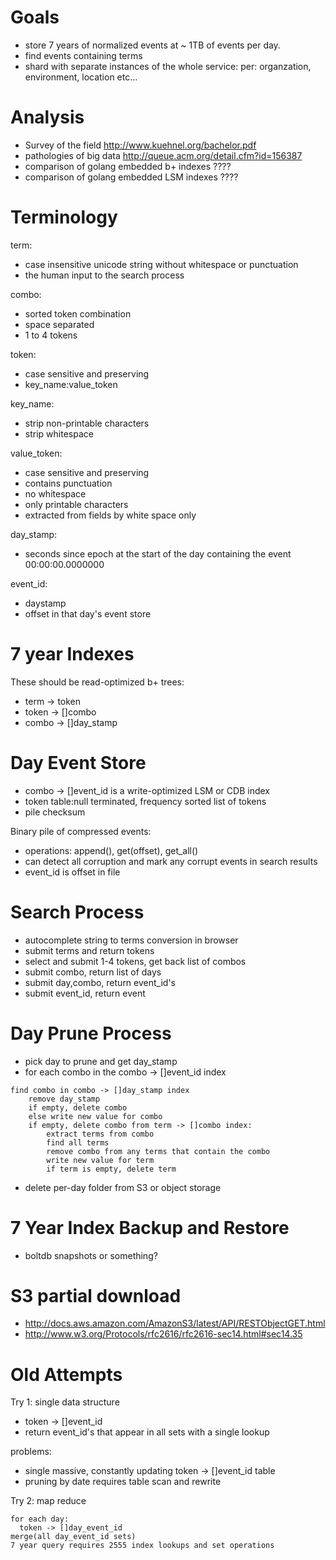 
Goals
=====

* store 7 years of normalized events at ~ 1TB of events per day.
* find events containing terms
* shard with separate instances of the whole service: per: organzation, environment, location etc...


Analysis
========
* Survey of the field http://www.kuehnel.org/bachelor.pdf
* pathologies of big data http://queue.acm.org/detail.cfm?id=156387
* comparison of golang embedded b+ indexes ????
* comparison of golang embedded LSM indexes ????


Terminology
===========

term:
* case insensitive unicode string without whitespace or punctuation
* the human input to the search process

combo:
* sorted token combination
* space separated
* 1 to 4 tokens

token:
* case sensitive and preserving
* key_name:value_token

key_name:
* strip non-printable characters
* strip whitespace

value_token:
* case sensitive and preserving
* contains punctuation
* no whitespace
* only printable characters
* extracted from fields by white space only

day_stamp:
* seconds since epoch at the start of the day containing the event 00:00:00.0000000

event_id:
* daystamp
* offset in that day's event store


7 year Indexes
==============

These should be read-optimized b+ trees:

* term -> token
* token -> []combo
* combo -> []day_stamp


Day Event Store
===============

* combo -> []event_id is a write-optimized LSM or CDB index
* token table:null terminated, frequency sorted list of tokens
* pile checksum

Binary pile of compressed events:

* operations: append(), get(offset), get_all()
* can detect all corruption and mark any corrupt events in search results
* event_id is offset in file

Search Process
==============

* autocomplete string to terms conversion in browser
* submit terms and return tokens
* select and submit 1-4 tokens, get back list of combos
* submit combo, return list of days
* submit day,combo, return event_id's
* submit event_id, return event


Day Prune Process
=================

* pick day to prune and get day_stamp
* for each combo in the combo -> []event_id index

```
find combo in combo -> []day_stamp index
    remove day_stamp
    if empty, delete combo
    else write new value for combo
    if empty, delete combo from term -> []combo index:
        extract terms from combo
        find all terms
        remove combo from any terms that contain the combo
        write new value for term
        if term is empty, delete term
```

* delete per-day folder from S3 or object storage


7 Year Index Backup and Restore
===============================

* boltdb snapshots or something?


S3 partial download
===================

* http://docs.aws.amazon.com/AmazonS3/latest/API/RESTObjectGET.html
* http://www.w3.org/Protocols/rfc2616/rfc2616-sec14.html#sec14.35



Old Attempts
============

Try 1: single data structure

* token -> []event_id
* return event_id's that appear in all sets with a single lookup

problems:

* single massive, constantly updating token -> []event_id table
* pruning by date requires table scan and rewrite


Try 2: map reduce

```
for each day:
  token -> []day_event_id
merge(all day_event_id sets)
7 year query requires 2555 index lookups and set operations
```
